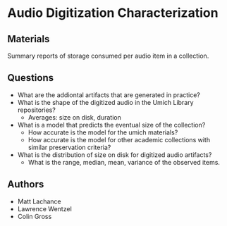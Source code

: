 # Audio Digitization Characterization

## Materials

Summary reports of storage consumed per audio item in a collection.

## Questions

- What are the addiontal artifacts that are generated in practice?
- What is the shape of the digitized audio in the Umich Library repositories?
  - Averages: size on disk, duration
- What is a model that predicts the eventual size of the collection?
  - How accurate is the model for the umich materials?
  - How accurate is the model for other academic collections with similar preservation criteria?
- What is the distribution of size on disk for digitized audio artifacts?
  - What is the range, median, mean, variance of the observed items.
  

## Authors
- Matt Lachance
- Lawrence Wentzel
- Colin Gross
